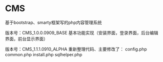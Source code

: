 # CMS
基于bootstrap、smarty框架写的php内容管理系统

版本号：CMS_1.0.0.0909_BASE
基本功能实现（安装界面，登录界面，后台编辑界面，前台显示界面）

版本号：CMS_1.1.1.0910_ALPHA 重新整理代码、主要修改了： config.php common.php install.php sqlhelper.php